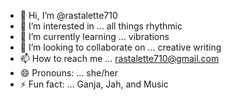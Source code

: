 - 👋 Hi, I’m @rastalette710
- 👀 I’m interested in ... all things rhythmic 
- 🌱 I’m currently learning ... vibrations
- 💞️ I’m looking to collaborate on ... creative writing
- 📫 How to reach me ... rastalette710@gmail.com
- 😄 Pronouns: ... she/her
- ⚡ Fun fact: ... Ganja, Jah, and Music

<!---
Jus-MLB/Jus-MLB is a ✨ special ✨ repository because its `README.md` (this file) appears on your GitHub profile.
You can click the Preview link to take a look at your changes.
--->
